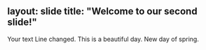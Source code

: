 layout: slide
title: "Welcome to our second slide!"
---
Your text
Line changed. This is a beautiful day. New day of spring. 

